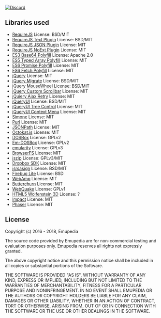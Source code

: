 [![Discord](https://img.shields.io/discord/510149138491506688.svg)](https://discord.gg/nAXSsRJ)

## Libraries used

* [RequireJS](https://github.com/requirejs/requirejs) License: BSD/MIT
* [RequireJS Text Plugin](https://github.com/requirejs/text) License: BSD/MIT
* [RequireJS JSON Plugin](https://github.com/millermedeiros/requirejs-plugins) License: MIT
* [RequireJS NoExt Plugin](https://github.com/millermedeiros/requirejs-plugins) License: MIT
* [ES3 Base64 Polyfill](https://github.com/davidchambers/Base64.js) License: Apache 2.0
* [ES5 Typed Array Polyfill](https://github.com/inexorabletash/polyfill) License: MIT
* [ES6 Promise Polyfill](https://github.com/stefanpenner/es6-promise) License: MIT
* [ES6 Fetch Polyfill](https://github.com/github/fetch) License: MIT
* [jQuery](https://github.com/jquery/jquery) License: MIT
* [jQuery Migrate](https://github.com/jquery/jquery-migrate) License: BSD/MIT
* [jQuery MouseWheel](https://github.com/jquery/jquery-mousewheel) License: BSD/MIT
* [jQuery Custom Scrollbar](https://github.com/malihu/malihu-custom-scrollbar-plugin) License: MIT
* [jQuiery Ajax Retry](https://github.com/johnkpaul/jquery-ajax-retry) License: MIT
* [jQueryUI](https://github.com/jquery/jquery-ui) License: BSD/MIT
* [jQueryUI Tree Control](https://github.com/tarunbatta/jqueryUiTreeControl) License: MIT
* [jQueryUI Context Menu](https://github.com/mar10/jquery-ui-contextmenu) License: MIT
* [Simone](https://github.com/cezarykluczynski/simone) License: MIT
* [Purl](https://github.com/allmarkedup/purl) License: MIT
* [JSONPath](https://code.google.com/archive/p/jsonpath) License: MIT
* [Octokat.js](https://github.com/philschatz/octokat.js) License: MIT
* [DOSBox](https://sourceforge.net/projects/dosbox) License: GPLv2
* [Em-DOSBox](https://github.com/dreamlayers/em-dosbox) License: GPLv2
* [emularity](https://github.com/db48x/emularity) License: GPLv3
* [BrowserFS](https://github.com/jvilk/BrowserFS) License: MIT
* [jszip](https://github.com/Stuk/jszip) License: GPLv3/MIT
* [Dropbox SDK](https://github.com/dropbox/dropbox-sdk-js) License: MIT
* [jsrsasign](https://github.com/kjur/jsrsasign) License: BSD/MIT
* [Firebug Lite](https://github.com/firebug/firebug-lite) License: BSD
* [WebAmp](https://github.com/captbaritone/webamp) License: MIT
* [Butterchurn](https://github.com/jberg/butterchurn) License: MIT
* [WebQuake](https://github.com/Triang3l/WebQuake) License: GPLv1
* [HTML5 Wolfenstein 3D](https://github.com/loadx/html5-wolfenstein3D) License: ?
* [Impact](https://github.com/phoboslab/Impact) License: MIT
* [Phaser](https://github.com/photonstorm/phaser) License: MIT

## License

Copyright (c) 2016 - 2018, Emupedia

The source code provided by Emupedia are for non-commercial testing and evaluation
purposes only. Emupedia reserves all rights not expressly granted.

The above copyright notice and this permission notice shall be included in
all copies or substantial portions of the Software.

THE SOFTWARE IS PROVIDED "AS IS", WITHOUT WARRANTY OF ANY KIND, EXPRESS OR
IMPLIED, INCLUDING BUT NOT LIMITED TO THE WARRANTIES OF MERCHANTABILITY,
FITNESS FOR A PARTICULAR PURPOSE AND NONINFRINGEMENT. IN NO EVENT SHALL
EMUPEDIA OR THE AUTHORS OR COPYRIGHT HOLDERS BE LIABLE FOR ANY CLAIM,
DAMAGES OR OTHER LIABILITY, WHETHER IN AN ACTION OF CONTRACT, TORT OR
OTHERWISE, ARISING FROM, OUT OF OR IN CONNECTION WITH THE SOFTWARE OR
THE USE OR OTHER DEALINGS IN THE SOFTWARE.